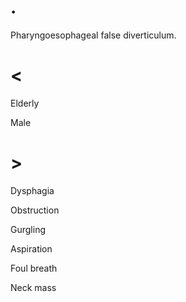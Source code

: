# .

Pharyngoesophageal false diverticulum.

# <

Elderly

Male

# >

Dysphagia

Obstruction

Gurgling

Aspiration

Foul breath

Neck mass
